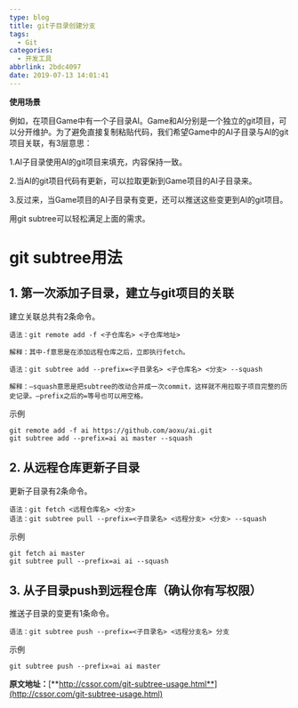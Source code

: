 ```yaml
---
type: blog
title: git子目录创建分支
tags: 
  - Git
categories: 
  - 开发工具
abbrlink: 2bdc4097
date: 2019-07-13 14:01:41
---
```


**使用场景**

例如，在项目Game中有一个子目录AI。Game和AI分别是一个独立的git项目，可以分开维护。为了避免直接复制粘贴代码，我们希望Game中的AI子目录与AI的git项目关联，有3层意思：

1.AI子目录使用AI的git项目来填充，内容保持一致。

2.当AI的git项目代码有更新，可以拉取更新到Game项目的AI子目录来。

3.反过来，当Game项目的AI子目录有变更，还可以推送这些变更到AI的git项目。

用git subtree可以轻松满足上面的需求。

<!-- more -->

# **git subtree用法**

## **1. 第一次添加子目录，建立与git项目的关联**

建立关联总共有2条命令。

```
语法：git remote add -f <子仓库名> <子仓库地址> 

解释：其中-f意思是在添加远程仓库之后，立即执行fetch。

语法：git subtree add --prefix=<子目录名> <子仓库名> <分支> --squash 

解释：–squash意思是把subtree的改动合并成一次commit，这样就不用拉取子项目完整的历史记录。–prefix之后的=等号也可以用空格。
```
示例
```
git remote add -f ai https://github.com/aoxu/ai.git   
git subtree add --prefix=ai ai master --squash 
```
## **2. 从远程仓库更新子目录**

更新子目录有2条命令。
```
语法：git fetch <远程仓库名> <分支>  
语法：git subtree pull --prefix=<子目录名> <远程分支> <分支> --squash 
```
示例
```
git fetch ai master   
git subtree pull --prefix=ai ai --squash 
```
## **3. 从子目录push到远程仓库（确认你有写权限）**

推送子目录的变更有1条命令。
```
语法：git subtree push --prefix=<子目录名> <远程分支名> 分支 
```
示例
```
git subtree push --prefix=ai ai master
```

**原文地址：**[**http://cssor.com/git-subtree-usage.html**](http://cssor.com/git-subtree-usage.html)

